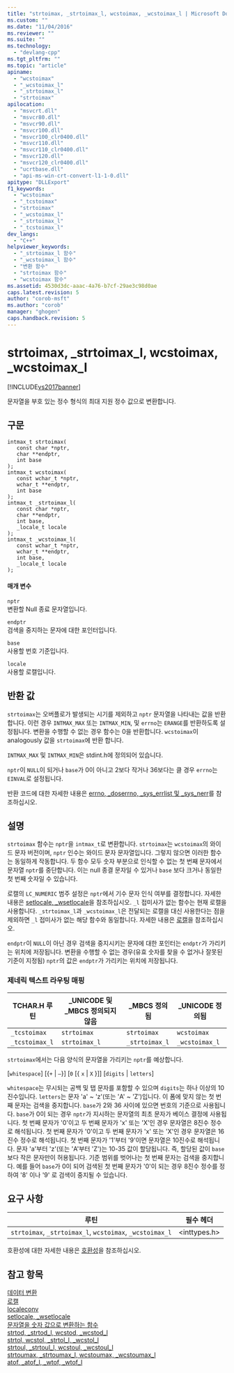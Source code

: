 ```yaml
---
title: "strtoimax, _strtoimax_l, wcstoimax, _wcstoimax_l | Microsoft Docs"
ms.custom: ""
ms.date: "11/04/2016"
ms.reviewer: ""
ms.suite: ""
ms.technology: 
  - "devlang-cpp"
ms.tgt_pltfrm: ""
ms.topic: "article"
apiname: 
  - "wcstoimax"
  - "_wcstoimax_l"
  - "_strtoimax_l"
  - "strtoimax"
apilocation: 
  - "msvcrt.dll"
  - "msvcr80.dll"
  - "msvcr90.dll"
  - "msvcr100.dll"
  - "msvcr100_clr0400.dll"
  - "msvcr110.dll"
  - "msvcr110_clr0400.dll"
  - "msvcr120.dll"
  - "msvcr120_clr0400.dll"
  - "ucrtbase.dll"
  - "api-ms-win-crt-convert-l1-1-0.dll"
apitype: "DLLExport"
f1_keywords: 
  - "wcstoimax"
  - "_tcstoimax"
  - "strtoimax"
  - "_wcstoimax_l"
  - "_strtoimax_l"
  - "_tcstoimax_l"
dev_langs: 
  - "C++"
helpviewer_keywords: 
  - "_strtoimax_l 함수"
  - "_wcstoimax_l 함수"
  - "변환 함수"
  - "strtoimax 함수"
  - "wcstoimax 함수"
ms.assetid: 4530d3dc-aaac-4a76-b7cf-29ae3c98d0ae
caps.latest.revision: 5
author: "corob-msft"
ms.author: "corob"
manager: "ghogen"
caps.handback.revision: 5
---
```

# strtoimax, _strtoimax_l, wcstoimax, _wcstoimax_l
[!INCLUDE[vs2017banner](../../assembler/inline/includes/vs2017banner.md)]

문자열을 부호 있는 정수 형식의 최대 지원 정수 값으로 변환합니다.  
  
## 구문  
  
```  
intmax_t strtoimax(  
   const char *nptr,  
   char **endptr,  
   int base   
);  
intmax_t wcstoimax(  
   const wchar_t *nptr,  
   wchar_t **endptr,  
   int base   
);  
intmax_t _strtoimax_l(  
   const char *nptr,  
   char **endptr,  
   int base,  
   _locale_t locale  
);  
intmax_t _wcstoimax_l(  
   const wchar_t *nptr,  
   wchar_t **endptr,  
   int base,  
   _locale_t locale  
);  
```  
  
#### 매개 변수  
 `nptr`  
 변환할 Null 종료 문자열입니다.  
  
 `endptr`  
 검색을 중지하는 문자에 대한 포인터입니다.  
  
 `base`  
 사용할 번호 기준입니다.  
  
 `locale`  
 사용할 로캘입니다.  
  
## 반환 값  
 `strtoimax`는 오버플로가 발생되는 시기를 제외하고 `nptr` 문자열을 나타내는 값을 반환합니다. 이런 경우 `INTMAX_MAX` 또는 `INTMAX_MIN`, 및 `errno`는 `ERANGE`를 반환하도록 설정됩니다.  변환을 수행할 수 없는 경우 함수는 0을 반환합니다.  `wcstoimax`이 analogously 값을 `strtoimax`에 반환 합니다.  
  
 `INTMAX_MAX` 및 `INTMAX_MIN`은 stdint.h에 정의되어 있습니다.  
  
 `nptr`이 `NULL`이 되거나 `base`가 0이 아니고 2보다 작거나 36보다는 클 경우 `errno`는 `EINVAL`로 설정됩니다.  
  
 반환 코드에 대한 자세한 내용은 [errno, \_doserrno, \_sys\_errlist 및 \_sys\_nerr](../../c-runtime-library/errno-doserrno-sys-errlist-and-sys-nerr.md)를 참조하십시오.  
  
## 설명  
 `strtoimax` 함수는 `nptr`을 `intmax_t`로 변환합니다.  `strtoimax`는 `wcstoimax`의 와이드 문자 버전이며, `nptr` 인수는 와이드 문자 문자열입니다.  그렇지 않으면 이러한 함수는 동일하게 작동합니다.  두 함수 모두 숫자 부분으로 인식할 수 없는 첫 번째 문자에서 문자열 `nptr`를 중단합니다.  이는 null 종결 문자일 수 있거나 `base` 보다 크거나 동일한 첫 번째 숫자일 수 있습니다.  
  
 로캘의 `LC_NUMERIC` 범주 설정은 `nptr`에서 기수 문자 인식 여부를 결정합니다. 자세한 내용은 [setlocale, \_wsetlocale](../../c-runtime-library/reference/setlocale-wsetlocale.md)을 참조하십시오.  `_l` 접미사가 없는 함수는 현재 로캘을 사용합니다. `_strtoimax_l`과 `_wcstoimax_l`은 전달되는 로캘을 대신 사용한다는 점을 제외하면 `_l` 접미사가 없는 해당 함수와 동일합니다.  자세한 내용은 [로캘](../../c-runtime-library/locale.md)을 참조하십시오.  
  
 `endptr`이 `NULL`이 아닌 경우 검색을 중지시키는 문자에 대한 포인터는 `endptr`가 가리키는 위치에 저장됩니다.  변환을 수행할 수 없는 경우\(유효 숫자를 찾을 수 없거나 잘못된 기준이 지정됨\) `nptr`의 값은 `endptr`가 가리키는 위치에 저장됩니다.  
  
### 제네릭 텍스트 라우팅 매핑  
  
|TCHAR.H 루틴|\_UNICODE 및 \_MBCS 정의되지 않음|\_MBCS 정의됨|\_UNICODE 정의됨|  
|----------------|--------------------------------|----------------|-------------------|  
|`_tcstoimax`|`strtoimax`|`strtoimax`|`wcstoimax`|  
|`_tcstoimax_l`|`strtoimax_l`|`_strtoimax_l`|`_wcstoimax_l`|  
  
 `strtoimax`에서는 다음 양식의 문자열을 가리키는 `nptr`를 예상합니다.  
  
 \[`whitespace`\] \[{`+` &#124; `–`}\] \[`0` \[{ `x` &#124; `X` }\]\] \[`digits` &#124; `letters`\]  
  
 `whitespace`는 무시되는 공백 및 탭 문자를 포함할 수 있으며 `digits`는 하나 이상의 10진수입니다. `letters`는 문자 'a' ~ 'z'\(또는 'A' ~ 'Z'\)입니다.  이 폼에 맞지 않는 첫 번째 문자는 검색을 중지합니다.  `base`가 2와 36 사이에 있으면 번호의 기준으로 사용됩니다.  `base`가 0이 되는 경우 `nptr`가 지시하는 문자열의 최초 문자가 베이스 결정에 사용됩니다.  첫 번째 문자가 '0'이고 두 번째 문자가 'x' 또는 'X'인 경우 문자열은 8진수 정수로 해석됩니다.  첫 번째 문자가 '0'이고 두 번째 문자가 'x' 또는 'X'인 경우 문자열은 16진수 정수로 해석됩니다.  첫 번째 문자가 '1'부터 '9'이면 문자열은 10진수로 해석됩니다.  문자 'a'부터 'z'\(또는 'A'부터 'Z'\)는 10\-35 값이 할당됩니다. 즉, 할당된 값이 `base` 보다 작은 문자만이 허용됩니다.  기준 범위를 벗어나는 첫 번째 문자는 검색을 중지합니다.  예를 들어 `base`가 0이 되어 검색된 첫 번째 문자가 '0'이 되는 경우 8진수 정수를 정하여 '8' 이나 '9' 로 검색이 중지될 수 있습니다.  
  
## 요구 사항  
  
|루틴|필수 헤더|  
|--------|-----------|  
|`strtoimax`, `_strtoimax_l`, `wcstoimax`, `_wcstoimax_l`|\<inttypes.h\>|  
  
 호환성에 대한 자세한 내용은 [호환성](../../c-runtime-library/compatibility.md)을 참조하십시오.  
  
## 참고 항목  
 [데이터 변환](../../c-runtime-library/data-conversion.md)   
 [로캘](../../c-runtime-library/locale.md)   
 [localeconv](../../c-runtime-library/reference/localeconv.md)   
 [setlocale, \_wsetlocale](../../c-runtime-library/reference/setlocale-wsetlocale.md)   
 [문자열을 숫자 값으로 변환하는 함수](../../c-runtime-library/string-to-numeric-value-functions.md)   
 [strtod, \_strtod\_l, wcstod, \_wcstod\_l](../../c-runtime-library/reference/strtod-strtod-l-wcstod-wcstod-l.md)   
 [strtol, wcstol, \_strtol\_l, \_wcstol\_l](../../c-runtime-library/reference/strtol-wcstol-strtol-l-wcstol-l.md)   
 [strtoul, \_strtoul\_l, wcstoul, \_wcstoul\_l](../../c-runtime-library/reference/strtoul-strtoul-l-wcstoul-wcstoul-l.md)   
 [strtoumax, \_strtoumax\_l, wcstoumax, \_wcstoumax\_l](../../c-runtime-library/reference/strtoumax-strtoumax-l-wcstoumax-wcstoumax-l.md)   
 [atof, \_atof\_l, \_wtof, \_wtof\_l](../../c-runtime-library/reference/atof-atof-l-wtof-wtof-l.md)